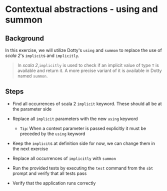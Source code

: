 # Contextual abstractions - using and summon

## Background

In this exercise, we will utilize Dotty's `using` and `summon` to replace the
use of _scala 2_'s `implicit`s and `implicitly`.

> In _scala 2_,`implicitly` is used to check if an implicit value of type `T` 
> is available and return it. A more precise variant of it is available in Dotty 
> named `summon`.

## Steps

- Find all occurrences of scala 2 `implicit` keyword. These should all be at the 
  parameter side

- Replace all `implicit` parameters with the new `using` keyword
  - `Tip`: When a context parameter is passed explicitly it must be preceded by
  the `using` keyword

- Keep the `implicit`s at definition side for now, we can change them in  the 
  next exercise

- Replace all occurrences of `implicitly` with `summon`

- Run the provided tests by executing the `test` command from the `sbt` prompt
  and verify that all tests pass

- Verify that the application runs correctly